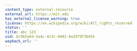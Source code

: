```yaml
---
content_type: external-resource
external_url: https://mit.edu
has_external_license_warning: true
license: https://en.wikipedia.org/wiki/All_rights_reserved
status: ''
title: abc 123
uid: bc9b5a6d-5a4c-4c3c-9482-0a1979f3b455
wayback_url: ''
---
```

